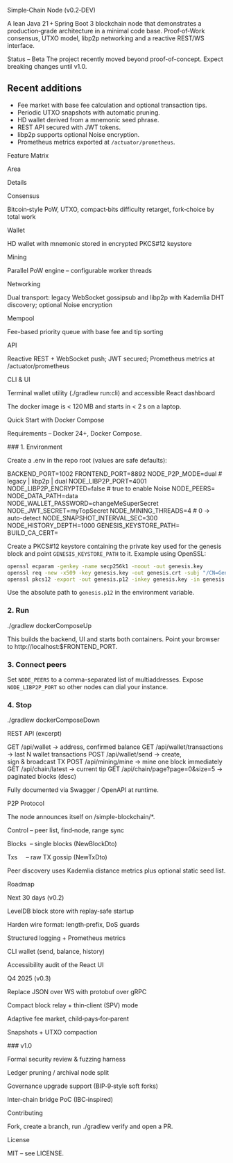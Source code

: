 Simple‑Chain Node (v0.2‑DEV)

A lean Java 21 + Spring Boot 3 blockchain node that demonstrates a production‑grade architecture in a minimal code base. Proof‑of‑Work consensus, UTXO model, libp2p networking and a reactive REST/WS interface.

Status – Beta
The project recently moved beyond proof-of-concept. Expect breaking changes until v1.0.
## Recent additions
- Fee market with base fee calculation and optional transaction tips.
- Periodic UTXO snapshots with automatic pruning.
- HD wallet derived from a mnemonic seed phrase.
- REST API secured with JWT tokens.
- libp2p supports optional Noise encryption.
- Prometheus metrics exported at `/actuator/prometheus`.

Feature Matrix

Area

Details

Consensus

Bitcoin‑style PoW, UTXO, compact‑bits difficulty retarget, fork‑choice by total work

Wallet

HD wallet with mnemonic stored in encrypted PKCS#12 keystore

Mining

Parallel PoW engine – configurable worker threads

Networking

Dual transport: legacy WebSocket gossipsub and libp2p with Kademlia DHT discovery; optional Noise encryption

Mempool

Fee-based priority queue with base fee and tip sorting

API

Reactive REST + WebSocket push; JWT secured; Prometheus metrics at /actuator/prometheus

CLI & UI

Terminal wallet utility (./gradlew run:cli) and accessible React dashboard

The docker image is < 120 MB and starts in < 2 s on a laptop.

Quick Start with Docker Compose

Requirements – Docker 24+, Docker Compose.

### 1. Environment

Create a .env in the repo root (values are safe defaults):

BACKEND_PORT=1002
FRONTEND_PORT=8892
NODE_P2P_MODE=dual                  # legacy | libp2p | dual
NODE_LIBP2P_PORT=4001
NODE_LIBP2P_ENCRYPTED=false         # true to enable Noise
NODE_PEERS=
NODE_DATA_PATH=data
NODE_WALLET_PASSWORD=changeMeSuperSecret
NODE_JWT_SECRET=myTopSecret
NODE_MINING_THREADS=4               # 0 → auto-detect
NODE_SNAPSHOT_INTERVAL_SEC=300
NODE_HISTORY_DEPTH=1000
GENESIS_KEYSTORE_PATH=
BUILD_CA_CERT=

Create a PKCS#12 keystore containing the private key used for the genesis block
and point `GENESIS_KEYSTORE_PATH` to it. Example using OpenSSL:

```bash
openssl ecparam -genkey -name secp256k1 -noout -out genesis.key
openssl req -new -x509 -key genesis.key -out genesis.crt -subj "/CN=Genesis"
openssl pkcs12 -export -out genesis.p12 -inkey genesis.key -in genesis.crt -nodes -password pass:
```

Use the absolute path to `genesis.p12` in the environment variable.

### 2. Run

./gradlew dockerComposeUp

This builds the backend, UI and starts both containers. Point your browser to http://localhost:$FRONTEND_PORT.

### 3. Connect peers
Set `NODE_PEERS` to a comma-separated list of multiaddresses.
Expose `NODE_LIBP2P_PORT` so other nodes can dial your instance.

### 4. Stop

./gradlew dockerComposeDown

REST API (excerpt)

GET  /api/wallet                 → address, confirmed balance
GET  /api/wallet/transactions    → last N wallet transactions
POST /api/wallet/send            → create, sign & broadcast TX
POST /api/mining/mine            → mine one block immediately
GET  /api/chain/latest           → current tip
GET  /api/chain/page?page=0&size=5 → paginated blocks (desc)

Fully documented via Swagger / OpenAPI at runtime.

P2P Protocol

The node announces itself on /simple-blockchain/*.

Control – peer list, find‑node, range sync

Blocks  – single blocks (NewBlockDto)

Txs     – raw TX gossip (NewTxDto)

Peer discovery uses Kademlia distance metrics plus optional static seed list.

Roadmap

Next 30 days (v0.2)

LevelDB block store with replay‑safe startup

Harden wire format: length‑prefix, DoS guards

Structured logging + Prometheus metrics

CLI wallet (send, balance, history)

Accessibility audit of the React UI

Q4 2025 (v0.3)

Replace JSON over WS with protobuf over gRPC

Compact block relay + thin‑client (SPV) mode

Adaptive fee market, child‑pays‑for‑parent

Snapshots + UTXO compaction

### v1.0

Formal security review & fuzzing harness

Ledger pruning / archival node split

Governance upgrade support (BIP‑9‑style soft forks)

Inter‑chain bridge PoC (IBC‑inspired)

Contributing

Fork, create a branch, run ./gradlew verify and open a PR.

License

MIT – see LICENSE.

